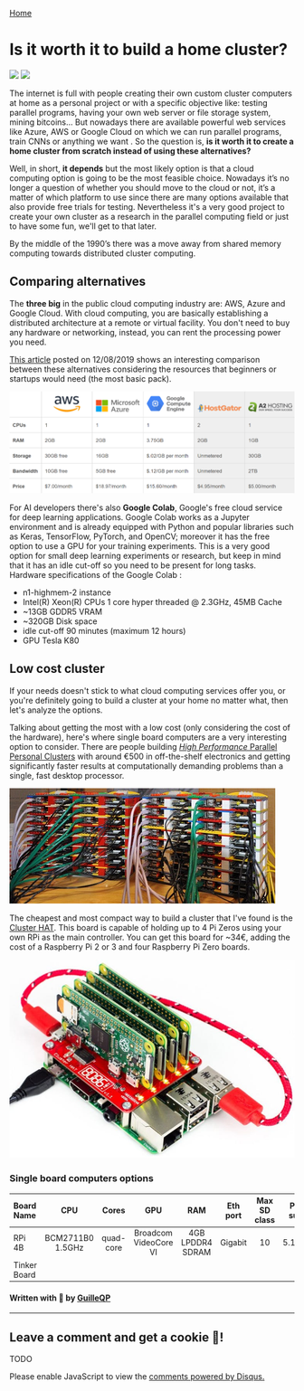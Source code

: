 [Home](../index.md)

# Is it worth it to build a home cluster?
![](https://img.shields.io/badge/Status-Work_in_progress-red.svg) ![](https://img.shields.io/badge/Last_review-08/01/2020-green.svg)

The internet is full with people creating their own custom cluster computers at home as a personal project or with a specific objective like: testing parallel programs, having your own web server or file storage system, mining bitcoins... But nowadays there are available powerful web services like Azure, AWS or Google Cloud on which we can run parallel programs, train CNNs or anything we want . So the question is, **is it worth it to create a home cluster from scratch instead of using these alternatives?**

Well, in short, **it depends** but the most likely option is that a cloud computing option is going to be the most feasible choice. Nowadays it’s no longer a question of whether you should move to the cloud or not, it’s a matter of which platform to use since there are many options available that also provide free trials for testing. Nevertheless it's a very good project to create your own cluster as a research in the parallel computing field or just to have some fun, we'll get to that later.

By the middle of the 1990’s there was a move away from shared memory computing towards distributed cluster computing. 

## Comparing alternatives
The **three big** in the public cloud computing industry are: AWS, Azure and Google Cloud. With cloud computing, you are basically establishing a distributed architecture at a remote or virtual facility. You don't need to buy any hardware or networking, instead, you can rent  the processing power you need.

[This article](https://www.hostingadvice.com/how-to/aws-azure-google-cloud-alternatives/) posted on 12/08/2019 shows an interesting comparison between these alternatives considering the resources that beginners or startups would need (the most basic pack).

![](images/Cloud_computing_comparison.png)

For AI developers there's also **Google Colab**, Google's free cloud service for deep learning applications. Google Colab works as a Jupyter environment and is already equipped with Python and popular libraries such as Keras,
TensorFlow, PyTorch, and OpenCV; moreover it has the free option to use a GPU for your training experiments. This is a very good option for small deep learning experiments or research, but keep in mind that it has an idle cut-off so you need to be present for long tasks. Hardware specifications of the Google Colab :

- n1-highmem-2 instance
- Intel(R) Xeon(R) CPUs 1 core hyper threaded @ 2.3GHz, 45MB Cache
- ~13GB GDDR5  VRAM
- ~320GB Disk space
- idle cut-off 90 minutes (maximum 12 hours)
- GPU Tesla K80

## Low cost cluster
If your needs doesn't stick to what cloud computing services offer you, or you're definitely going to build a cluster at your home no matter what, then let's analyze the options.

Talking about getting the most with a low cost (only considering the cost of the hardware), here's where single board computers are a very interesting option to consider. There are people building [*High Performance* Parallel Personal Clusters](https://hackaday.com/2016/05/09/designing-a-high-performance-parallel-personal-cluster/) with around €500 in off-the-shelf electronics and getting significantly faster results at computationally demanding problems than a single, fast desktop processor.

![](images/superpi.jpg)

The cheapest and most compact way to build a cluster that I've found is the [Cluster HAT](https://clusterhat.com/). This board is capable of holding up to 4 Pi Zeros using your own RPi as the main controller. You can get this board for ~34€, adding the cost of a Raspberry Pi 2 or 3 and four Raspberry Pi Zero boards.

![](images/clusterHAT.jpg)

### Single board computers options

|Board Name|CPU|Cores|GPU|RAM|Eth port|Max SD class|Power supply|Price|
|:--|:--:|:--:|:--:|:--:|:--:|:--:|:--:|:--:|
|RPi 4B|BCM2711B0 1.5GHz|quad-core|Broadcom VideoCore VI|4GB LPDDR4 SDRAM|Gigabit|10|5.1V/3.0A|59,95€|
|Tinker Board|

#### Written with 💙 by [GuilleQP](../index.md)

* * *
## Leave a comment and get a cookie 🍪!
TODO

<div id="disqus_thread"></div>
<script>
    (function() {  // REQUIRED CONFIGURATION VARIABLE: EDIT THE SHORTNAME BELOW
        var d = document, s = d.createElement('script');
        
        s.src = 'https://guilleqp.disqus.com/embed.js'; 
        
        s.setAttribute('data-timestamp', +new Date());
        (d.head || d.body).appendChild(s);
    })();
</script>
<noscript>Please enable JavaScript to view the <a href="https://disqus.com/?ref_noscript" rel="nofollow">comments powered by Disqus.</a></noscript>